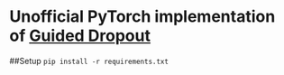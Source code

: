 # Unofficial PyTorch implementation of [Guided Dropout](https://arxiv.org/abs/1812.03965)

##Setup
`pip install -r requirements.txt`
